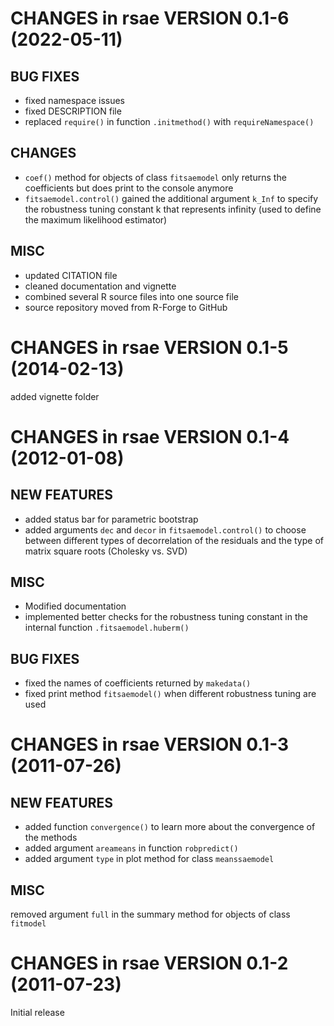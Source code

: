 # CHANGES in rsae VERSION 0.1-6 (2022-05-11)

## BUG FIXES

* fixed namespace issues
* fixed DESCRIPTION file
* replaced `require()` in function `.initmethod()` with
    `requireNamespace()`

## CHANGES

* `coef()` method for objects of class `fitsaemodel` only returns the coefficients but does print to the console anymore 
* `fitsaemodel.control()` gained the additional argument `k_Inf` to specify the robustness tuning constant k that represents infinity (used to define the maximum likelihood estimator)

## MISC

* updated CITATION file
* cleaned documentation and vignette
* combined several R source files into one source file
* source repository moved from R-Forge to GitHub

# CHANGES in rsae VERSION 0.1-5 (2014-02-13)
added vignette folder

# CHANGES in rsae VERSION 0.1-4 (2012-01-08)

## NEW FEATURES

* added status bar for parametric bootstrap
* added arguments `dec` and `decor` in `fitsaemodel.control()`
    to choose between different types of decorrelation of the
    residuals and the type of matrix square roots (Cholesky vs. SVD)

## MISC

* Modified documentation
* implemented better checks for the robustness tuning constant
    in the internal function `.fitsaemodel.huberm()`

## BUG FIXES

* fixed the names of coefficients returned by `makedata()`
* fixed print method `fitsaemodel()` when different robustness
    tuning are used

# CHANGES in rsae VERSION 0.1-3 (2011-07-26)

## NEW FEATURES

* added function `convergence()` to learn more about the convergence of the
    methods
* added argument `areameans` in function `robpredict()`
* added argument `type` in plot method for class `meanssaemodel`


## MISC

removed argument `full` in the summary method for objects of class `fitmodel`

# CHANGES in rsae VERSION 0.1-2 (2011-07-23)

Initial release
